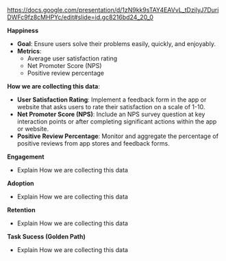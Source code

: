 https://docs.google.com/presentation/d/1zN9kk9sTAY4EAVvL_tDzilyJ7DuriDWFc9fz8cMHPYc/edit#slide=id.gc8216bd24_20_0 


**Happiness**

- **Goal**: Ensure users solve their problems easily, quickly, and enjoyably.
- **Metrics**: 
  - Average user satisfaction rating
  - Net Promoter Score (NPS)
  - Positive review percentage

**How we are collecting this data**:
- **User Satisfaction Rating**: Implement a feedback form in the app or website that asks users to rate their satisfaction on a scale of 1-10.
- **Net Promoter Score (NPS)**: Include an NPS survey question at key interaction points or after completing significant actions within the app or website.
- **Positive Review Percentage**: Monitor and aggregate the percentage of positive reviews from app stores and feedback forms.

**Engagement**

- Explain How we are collecting this data

**Adoption**

- Explain How we are collecting this data

**Retention**

- Explain How we are collecting this data

**Task Sucess (Golden Path)**

- Explain How we are collecting this data
